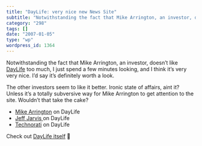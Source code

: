 ```yaml
---
title: "DayLife: very nice new News Site"
subtitle: "Notwithstanding the fact that Mike Arrington, an investor, doesn’t like [DayLife](http://www.daylife..."
category: "298"
tags: []
date: "2007-01-05"
type: "wp"
wordpress_id: 1364
---
```

Notwithstanding the fact that Mike Arrington, an investor, doesn’t like [DayLife](http://www.daylife.com/topstories) too much, I just spend a few minutes looking, and I think it’s very very nice.
I’d say it’s definitely worth a look. 

The other investors seem to like it better. Ironic state of affairs, aint it? Unless it’s a totally subversive way for Mike Arrington to get attention to the site. Wouldn’t that take the cake?

- [Mike Arrington](http://www.techcrunch.com/2007/01/04/daylife-launches-starts-very-long-uphill-climb/) on DayLife
- [Jeff Jarvis ](http://www.buzzmachine.com/index.php/2007/01/04/daylife-dawns)on DayLife
- [Technorati](http://technorati.com/search/daylife) on DayLife

Check out [DayLife itself](http://www.daylife.com/topstories) 🙂